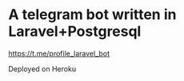 # A telegram bot written in Laravel+Postgresql
https://t.me/profile_laravel_bot

Deployed on Heroku
